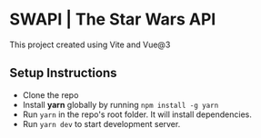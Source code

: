 # SWAPI | The Star Wars API

This project created using Vite and Vue@3

## Setup Instructions

- Clone the repo
- Install **yarn** globally by running `npm install -g yarn`
- Run `yarn` in the repo's root folder. It will install dependencies.
- Run `yarn dev` to start development server.